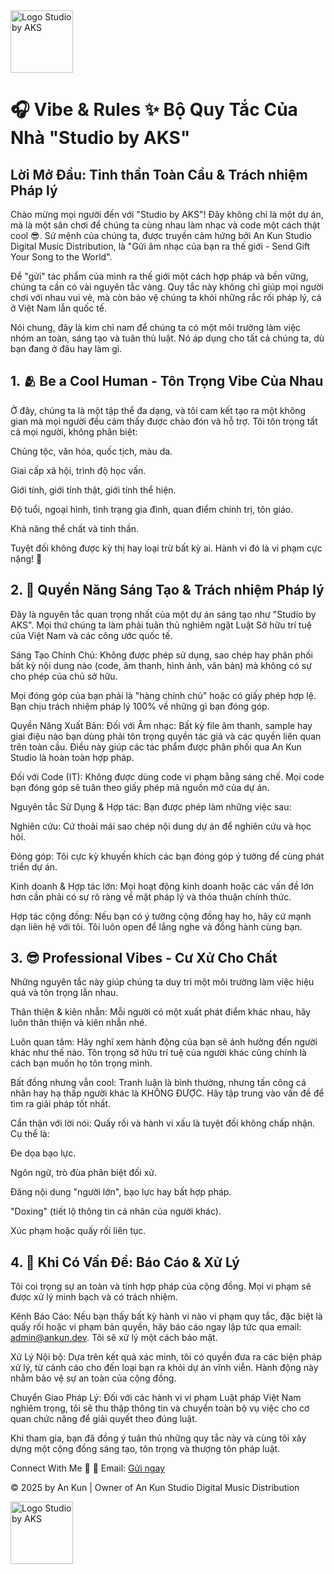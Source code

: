 <img src="https://github.com/user-attachments/assets/8477d209-83c9-4e41-8696-2fe17b329b3e" alt="Logo Studio by AKS" width="100" height="100" alt="Logo của AN KUN STUDIO">

# 🎧 Vibe & Rules ✨ Bộ Quy Tắc Của Nhà "Studio by AKS"
## Lời Mở Đầu: Tinh thần Toàn Cầu & Trách nhiệm Pháp lý
Chào mừng mọi người đến với "Studio by AKS"! Đây không chỉ là một dự án, mà là một sân chơi để chúng ta cùng nhau làm nhạc và code một cách thật cool 😎. Sứ mệnh của chúng ta, được truyền cảm hứng bởi An Kun Studio Digital Music Distribution, là "Gửi âm nhạc của bạn ra thế giới - Send Gift Your Song to the World".

Để "gửi" tác phẩm của mình ra thế giới một cách hợp pháp và bền vững, chúng ta cần có vài nguyên tắc vàng. Quy tắc này không chỉ giúp mọi người chơi với nhau vui vẻ, mà còn bảo vệ chúng ta khỏi những rắc rối pháp lý, cả ở Việt Nam lẫn quốc tế.

Nói chung, đây là kim chỉ nam để chúng ta có một môi trường làm việc nhóm an toàn, sáng tạo và tuân thủ luật. Nó áp dụng cho tất cả chúng ta, dù bạn đang ở đâu hay làm gì.

## 1. 🫂 Be a Cool Human - Tôn Trọng Vibe Của Nhau
Ở đây, chúng ta là một tập thể đa dạng, và tôi cam kết tạo ra một không gian mà mọi người đều cảm thấy được chào đón và hỗ trợ. Tôi tôn trọng tất cả mọi người, không phân biệt:

Chủng tộc, văn hóa, quốc tịch, màu da.

Giai cấp xã hội, trình độ học vấn.

Giới tính, giới tính thật, giới tính thể hiện.

Độ tuổi, ngoại hình, tình trạng gia đình, quan điểm chính trị, tôn giáo.

Khả năng thể chất và tinh thần.

Tuyệt đối không được kỳ thị hay loại trừ bất kỳ ai. Hành vi đó là vi phạm cực nặng! 🚫

## 2. 🎵 Quyền Năng Sáng Tạo & Trách nhiệm Pháp lý
Đây là nguyên tắc quan trọng nhất của một dự án sáng tạo như "Studio by AKS". Mọi thứ chúng ta làm phải tuân thủ nghiêm ngặt Luật Sở hữu trí tuệ của Việt Nam và các công ước quốc tế.

Sáng Tạo Chính Chủ:
Không được phép sử dụng, sao chép hay phân phối bất kỳ nội dung nào (code, âm thanh, hình ảnh, văn bản) mà không có sự cho phép của chủ sở hữu.

Mọi đóng góp của bạn phải là "hàng chính chủ" hoặc có giấy phép hợp lệ. Bạn chịu trách nhiệm pháp lý 100% về những gì bạn đóng góp.

Quyền Năng Xuất Bản:
Đối với Âm nhạc: Bất kỳ file âm thanh, sample hay giai điệu nào bạn dùng phải tôn trọng quyền tác giả và các quyền liên quan trên toàn cầu. Điều này giúp các tác phẩm được phân phối qua An Kun Studio là hoàn toàn hợp pháp.

Đối với Code (IT): Không được dùng code vi phạm bằng sáng chế. Mọi code bạn đóng góp sẽ tuân theo giấy phép mã nguồn mở của dự án.

Nguyên tắc Sử Dụng & Hợp tác:
Bạn được phép làm những việc sau:

Nghiên cứu: Cứ thoải mái sao chép nội dung dự án để nghiên cứu và học hỏi.

Đóng góp: Tôi cực kỳ khuyến khích các bạn đóng góp ý tưởng để cùng phát triển dự án.

Kinh doanh & Hợp tác lớn: Mọi hoạt động kinh doanh hoặc các vấn đề lớn hơn cần phải có sự rõ ràng về mặt pháp lý và thỏa thuận chính thức.

Hợp tác cộng đồng: Nếu bạn có ý tưởng cộng đồng hay ho, hãy cứ mạnh dạn liên hệ với tôi. Tôi luôn open để lắng nghe và đồng hành cùng bạn.

## 3. 😎 Professional Vibes - Cư Xử Cho Chất
Những nguyên tắc này giúp chúng ta duy trì một môi trường làm việc hiệu quả và tôn trọng lẫn nhau.

Thân thiện & kiên nhẫn: Mỗi người có một xuất phát điểm khác nhau, hãy luôn thân thiện và kiên nhẫn nhé.

Luôn quan tâm: Hãy nghĩ xem hành động của bạn sẽ ảnh hưởng đến người khác như thế nào. Tôn trọng sở hữu trí tuệ của người khác cũng chính là cách bạn muốn họ tôn trọng mình.

Bất đồng nhưng vẫn cool: Tranh luận là bình thường, nhưng tấn công cá nhân hay hạ thấp người khác là KHÔNG ĐƯỢC. Hãy tập trung vào vấn đề để tìm ra giải pháp tốt nhất.

Cẩn thận với lời nói: Quấy rối và hành vi xấu là tuyệt đối không chấp nhận. Cụ thể là:

Đe dọa bạo lực.

Ngôn ngữ, trò đùa phân biệt đối xử.

Đăng nội dung "người lớn", bạo lực hay bất hợp pháp.

"Doxing" (tiết lộ thông tin cá nhân của người khác).

Xúc phạm hoặc quấy rối liên tục.

## 4. 🚨 Khi Có Vấn Đề: Báo Cáo & Xử Lý
Tôi coi trọng sự an toàn và tính hợp pháp của cộng đồng. Mọi vi phạm sẽ được xử lý minh bạch và có trách nhiệm.

Kênh Báo Cáo: Nếu bạn thấy bất kỳ hành vi nào vi phạm quy tắc, đặc biệt là quấy rối hoặc vi phạm bản quyền, hãy báo cáo ngay lập tức qua email: admin@ankun.dev. Tôi sẽ xử lý một cách bảo mật.

Xử Lý Nội bộ: Dựa trên kết quả xác minh, tôi có quyền đưa ra các biện pháp xử lý, từ cảnh cáo cho đến loại bạn ra khỏi dự án vĩnh viễn. Hành động này nhằm bảo vệ sự an toàn của cộng đồng.

Chuyển Giao Pháp Lý: Đối với các hành vi vi phạm Luật pháp Việt Nam nghiêm trọng, tôi sẽ thu thập thông tin và chuyển toàn bộ vụ việc cho cơ quan chức năng để giải quyết theo đúng luật.

Khi tham gia, bạn đã đồng ý tuân thủ những quy tắc này và cùng tôi xây dựng một cộng đồng sáng tạo, tôn trọng và thượng tôn pháp luật.

Connect With Me 🚀
📧 Email: [Gửi ngay](mailto:admin@ankun.dev)

© 2025 by An Kun | Owner of An Kun Studio Digital Music Distribution

<img src="https://github.com/user-attachments/assets/8477d209-83c9-4e41-8696-2fe17b329b3e" alt="Logo Studio by AKS" width="100" height="100" align="left" alt="Logo của AN KUN STUDIO">
